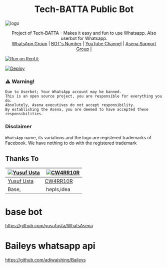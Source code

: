 <h1 align="center"><b> Tech-BATTA Public Bot  </b></h1>

![logo](https://www.linkpicture.com/q/20210704_014207.png)




<p align="center">
    Project of Tech-BATTA - Makes it easy and fun to use Whatsapp. Also userbot for Whatsapp.
    <br>
        <a href="https://chat.whatsapp.com/IbtO1YNOe4z0NJMEDYjL3y">WhatsApp Group</a> |
        <a href="https://wa.me/message/LNLGZLLC2OUPF1">BOT's Number</a> |
        <a href="https://youtube.com/channel/UCrIShlJotolBU2qJEC20Gtg">YouTube Channel</a> |
        <a href="https://t.me/AsenaSupport">Asena Support Group</a> |
    <br>
</p>

[![Run on Repl.it](https://repl.it/badge/github/phaticusthiccy/WhatsAsenaDuplicated)](https://replit.com/@sanaROOT)

[![Deploy](https://www.herokucdn.com/deploy/button.svg)](https://dashboard.heroku.com/new?button-url=https://github.com/sanaROOT/tech-BATTA)

### ⚠️ Warning! 
```
Due to Userbot; Your WhatsApp account may be banned.
This is an open source project, you are responsible for everything you do. 
Absolutely, Asena executives do not accept responsibility.
By establishing the Asena, you are deemed to have accepted these responsibilities.
```
### Disclaimer
`WhatsApp` name, its variations and the logo are registered trademarks of Facebook. We have nothing to do with the registered trademark

## Thanks To
[![Yusuf Usta](https://github.com/yusufusta.png?size=50)](https://t.me/fusufs)  | [![CW4RR10R](https://github.com/CW4RR10R.png?size=50)](https://github.com/CW4RR10R)
----|----|
[Yusuf Usta](https://t.me/fusufs) | [CW4RR10R](https://t.meW4RR10R)
 Base, | hepls,idea

# base bot
https://github.com/yusufusta/WhatsAsena

# Baileys whatsapp api 
https://github.com/adiwajshing/Baileys
